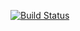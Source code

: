 [![Build Status](https://travis-ci.org/vasyoid/java2017.svg)](https://travis-ci.org/vasyoid/java2017)

